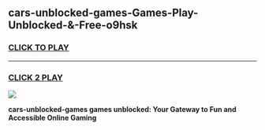 
## cars-unblocked-games-Games-Play-Unblocked-&-Free-o9hsk
<h3>
<a href="https://premium76.site?title=cars-unblocked-games&ref=24A">CLICK TO PLAY</a></h3>
<hr>

<h3>
<a href="https://premium76.site?title=cars-unblocked-games&ref=24A">CLICK 2 PLAY</a>
  
</h3>

<a href="https://premium76.site?title=cars-unblocked-games&ref=24A"><img src="https://clearcache.store/games.png"></a>


**cars-unblocked-games games unblocked: Your Gateway to Fun and Accessible Online Gaming**
